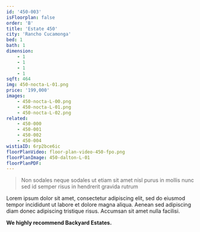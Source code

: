 ```yaml
---
id: '450-003'
isFloorplan: false
order: 'B'
title: 'Estate 450'
city: 'Rancho Cucamonga'
bed: 1
bath: 1
dimension:
    - 1
    - 1
    - 1
    - 1
sqft: 464
img: 450-nocta-L-01.png
price: '199,000'
images:
    - 450-nocta-L-00.png
    - 450-nocta-L-01.png
    - 450-nocta-L-02.png
related:
    - 450-000
    - 450-001
    - 450-002
    - 450-004
wistiaID: 6rp2bce6ic
floorPlanVideo: floor-plan-video-450-fpo.png
floorPlanImage: 450-dalton-L-01
floorPlanPDF:
---
```


> Non sodales neque sodales ut etiam sit amet nisl purus in mollis nunc sed id semper risus in hendrerit gravida rutrum

Lorem ipsum dolor sit amet, consectetur adipiscing elit, sed do eiusmod tempor incididunt ut labore et dolore magna aliqua. Aenean sed adipiscing diam donec adipiscing tristique risus. Accumsan sit amet nulla facilisi.

**We highly recommend Backyard Estates.**
